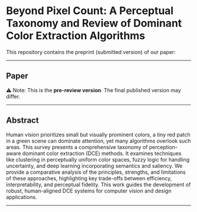 # Beyond Pixel Count: A Perceptual Taxonomy and Review of Dominant Color Extraction Algorithms

This repository contains the preprint (submitted version) of our paper:

---

## Paper

⚠️ Note: This is the **pre-review version**. The final published version may differ.

---

## Abstract
Human vision prioritizes small but visually prominent colors, a tiny red patch in a green scene can dominate attention, yet many algorithms overlook such areas. This survey presents a comprehensive taxonomy of perception-aware dominant color extraction (DCE) methods. It examines techniques like clustering in perceptually uniform color spaces, fuzzy logic for handling uncertainty, and deep learning incorporating semantics and saliency. We provide a comparative analysis of the principles, strengths, and limitations of these approaches, highlighting key trade-offs between efficiency, interpretability, and perceptual fidelity. This work guides the development of robust, human-aligned DCE systems for computer vision and design applications.

---

